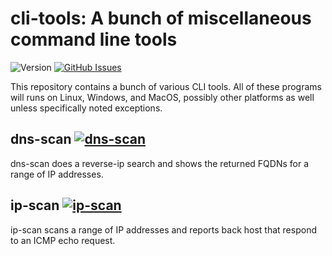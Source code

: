 # cli-tools: A bunch of miscellaneous command line tools

![Version](https://img.shields.io/github/v/tag/dcjulian29/cli-tools?label=Version) [![GitHub Issues](https://img.shields.io/github/issues-raw/dcjulian29/cli-tools.svg)](https://github.com/dcjulian29/cli-tools/issues)

This repository contains a bunch of various CLI tools.
All of these programs will runs on Linux, Windows, and MacOS, possibly other platforms as well unless specifically noted exceptions.

## dns-scan [![dns-scan](https://github.com/dcjulian29/cli-tools/actions/workflows/dns-scan.yml/badge.svg)](https://github.com/dcjulian29/cli-tools/actions/workflows/dns-scan.yml)

dns-scan does a reverse-ip search and shows the returned FQDNs for a range of IP addresses.

## ip-scan [![ip-scan](https://github.com/dcjulian29/cli-tools/actions/workflows/ip-scan.yml/badge.svg)](https://github.com/dcjulian29/cli-tools/actions/workflows/ip-scan.yml)

ip-scan scans a range of IP addresses and reports back host that respond to an ICMP echo request.
